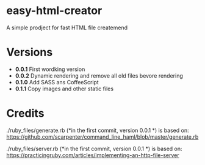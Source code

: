 easy-html-creator
=================

A simple prodject for fast HTML file createmend

Versions
=================

- **0.0.1** First wordking version
- **0.0.2** Dynamic rendering and remove all old files bevore rendering
- **0.1.0** Add SASS ans CoffeeScript
- **0.1.1** Copy images and other static files

Credits
=======

./ruby_files/generate.rb (*in the first commit, version 0.0.1 *) is based on:
https://github.com/scarpenter/command_line_haml/blob/master/generate.rb

./ruby_files/server.rb (*in the first commit, version 0.0.1 *) is based on:
https://practicingruby.com/articles/implementing-an-http-file-server
